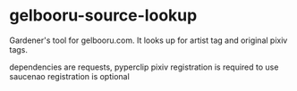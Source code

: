 # gelbooru-source-lookup
Gardener's tool for gelbooru.com. It looks up for artist tag and original pixiv tags.

dependencies are requests, pyperclip
pixiv registration is required to use
saucenao registration is optional

